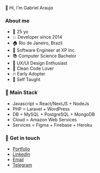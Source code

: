 👋 Hi, I'm Gabriel Araujo

### About me

- 🎉 25 yo
- 💥 Developer since 2014
- 🏠 Rio de Janeiro, Brazil
- 🚀 Software Engineer at XP Inc.
- 📚 Computer Science Bachelor
- 💫 UX/UI Design Enthusiast
- 💙 Clean Code Lover
- 🔥 Early Adopter
- 🔫 Self Taught


### 📌 Main Stack

- Javascript = React/NextJS + NodeJs
- PHP = Laravel + WordPress
- DB = MySQL + PostgreSQL + MongoDB
- Cloud = Amazon Web Services
- Services = Figma + Firebase + Heroku

### 💬 Get in touch

- [Portfolio](https://ogabrielaraujo.com.br/)
- [LinkedIn](https://www.linkedin.com/in/ogabrielaraujo/)
- [Email](mailto:gabriiel66@gmail.com)
- [Telegram](https://t.me/ogabrielaraujo)
